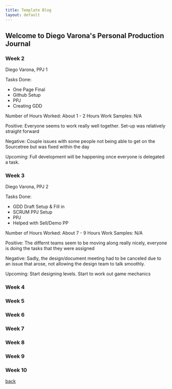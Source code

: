```yaml
---
title: Template Blog
layout: default
---
```


## Welcome to Diego Varona's Personal Production Journal

### Week 2

Diego Varona, PPJ 1

Tasks Done:
* One Page Final
* Github Setup
* PPJ
* Creating GDD

Number of Hours Worked:
About 1 - 2 Hours
Work Samples:
N/A


Positive: Everyone seems to work really well together. Set-up was relatively straight forward


Negative: Couple issues with some people not being able to get on the Sourcetree but was fixed within the day


Upcoming: Full development will be happening once everyone is delegated a task.
### Week 3

Diego Varona, PPJ 2

Tasks Done:
* GDD Draft Setup & Fill in
* SCRUM PPJ Setup
* PPJ
* Helped with Sell/Demo PP

Number of Hours Worked:
About 7 - 9 Hours
Work Samples:
N/A


Positive: The differnt teams seem to be moving along really nicely, everyone is doing the tasks that they were assigned


Negative: Sadly, the design/document meeting had to be canceled due to an issue that arose, not allowing the design team to talk smoothly. 


Upcoming: Start designing levels. Start to work out game mechanics

### Week 4

### Week 5

### Week 6

### Week 7

### Week 8

### Week 9

### Week 10

[back](Blogs.html)
